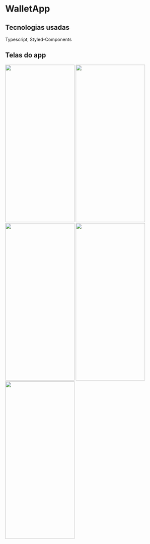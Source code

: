 # WalletApp

## Tecnologias usadas
<div style="inline-block">
  Typescript, Styled-Components
</div>

## Telas do app

<div style="inline-block">
  <img src="https://user-images.githubusercontent.com/69877839/201541885-b1269ebb-9b53-4ea2-810b-4390c4114645.png" width="220" height="500" />
  <img src="https://user-images.githubusercontent.com/69877839/201541883-56b5b9dd-413b-4efb-a50d-6ce25693def5.png" width="220" height="500" />
  <img src="https://user-images.githubusercontent.com/69877839/201541884-4bb8ef0d-b406-4b74-bed8-8717a3c2375e.png" width="220" height="500" />
  <img src="https://user-images.githubusercontent.com/69877839/201541889-a2cfe4e6-94a6-4a6d-8415-c2df315ee967.png" width="220" height="500" />
  <img src="https://user-images.githubusercontent.com/69877839/201541887-b842af9d-3f5f-486b-a381-e68bfa1e3989.png" width="220" height="500" />
</div>
